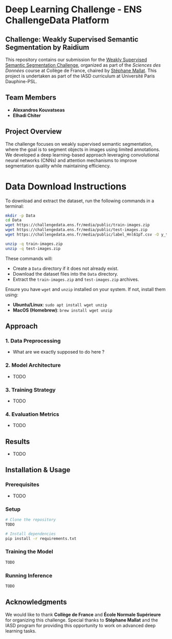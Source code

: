# Deep Learning Challenge - ENS ChallengeData Platform

## Challenge: **Weakly Supervised Semantic Segmentation by Raidium**

This repository contains our submission for the [Weakly Supervised Semantic Segmentation Challenge](https://challengedata.ens.fr/participants/challenges/165/), organized as part of the *Sciences des Données* course at Collège de France, chaired by [Stéphane Mallat](https://www.college-de-france.fr/fr/chaire/stephane-mallat-sciences-des-donnees-chaire-statutaire). This project is undertaken as part of the IASD curriculum at Université Paris Dauphine-PSL.

## Team Members
- **Alexandros Kouvatseas**
- **Elhadi Chiter**

## Project Overview
The challenge focuses on weakly supervised semantic segmentation, where the goal is to segment objects in images using limited annotations. We developed a deep learning-based approach leveraging convolutional neural networks (CNNs) and attention mechanisms to improve segmentation quality while maintaining efficiency.

# Data Download Instructions

To download and extract the dataset, run the following commands in a terminal:

```bash
mkdir -p Data
cd Data
wget https://challengedata.ens.fr/media/public/train-images.zip
wget https://challengedata.ens.fr/media/public/test-images.zip
wget https://challengedata.ens.fr/media/public/label_Hnl61pT.csv -O y_train.csv

unzip -q train-images.zip
unzip -q test-images.zip
```

These commands will:
- Create a `Data` directory if it does not already exist.
- Download the dataset files into the `Data` directory.
- Extract the `train-images.zip` and `test-images.zip` archives.

Ensure you have `wget` and `unzip` installed on your system. If not, install them using:
- **Ubuntu/Linux**: `sudo apt install wget unzip`
- **MacOS (Homebrew)**: `brew install wget unzip`


## Approach
### 1. Data Preprocessing
- What are we exactly supposed to do here ? 

### 2. Model Architecture
- TODO

### 3. Training Strategy
- TODO

### 4. Evaluation Metrics
- TODO

## Results
- TODO
## Installation & Usage
### Prerequisites
- TODO
### Setup
```bash
# Clone the repository
TODO

# Install dependencies
pip install -r requirements.txt
```

### Training the Model
```bash
TODO
```

### Running Inference
```bash
TODO
```

## Acknowledgments
We would like to thank **Collège de France** and **École Normale Supérieure** for organizing this challenge. Special thanks to **Stéphane Mallat** and the IASD program for providing this opportunity to work on advanced deep learning tasks.

